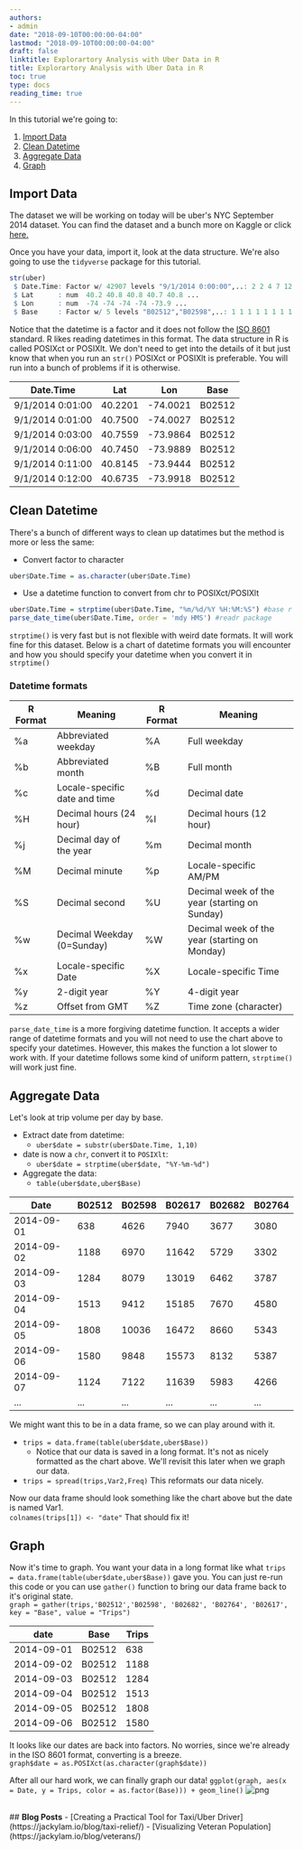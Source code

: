 ```yaml
---
authors:
- admin
date: "2018-09-10T00:00:00-04:00"
lastmod: "2018-09-10T00:00:00-04:00"
draft: false
linktitle: Explorartory Analysis with Uber Data in R
title: Explorartory Analysis with Uber Data in R
toc: true
type: docs
reading_time: true
---
```


In this tutorial we're going to:

1. [Import Data](#import-data)
2. [Clean Datetime](#clean-datetime)
3. [Aggregate Data](#aggregate-data)
4. [Graph](#graph)


## Import Data

The dataset we will be working on today will be uber's NYC September 2014 dataset. You can find the dataset and a bunch more on Kaggle or click [here.](https://www.kaggle.com/fivethirtyeight/uber-pickups-in-new-york-city/data)

Once you have your data, import it, look at the data structure. We're also going to use the ```tidyverse``` package for this tutorial.
```r
str(uber)
 $ Date.Time: Factor w/ 42907 levels "9/1/2014 0:00:00",..: 2 2 4 7 12 13 16 17 33 34 ...
 $ Lat      : num  40.2 40.8 40.8 40.7 40.8 ...
 $ Lon      : num  -74 -74 -74 -74 -73.9 ...
 $ Base     : Factor w/ 5 levels "B02512","B02598",..: 1 1 1 1 1 1 1 1 1 1 ...
```
Notice that the datetime is a factor and it does not follow the [ISO 8601](https://en.wikipedia.org/wiki/ISO_8601) standard. R likes reading datetimes in this format. The data structure in R is called POSIXct or POSIXlt. We don't need to get into the details of it but just know that when you run an ```str()``` POSIXct or POSIXlt is preferable. You will run into a bunch of problems if it is otherwise.

|Date.Time        |Lat     |Lon      |Base   |
|-----------------|--------|---------|-------|
| 9/1/2014 0:01:00| 40.2201| -74.0021| B02512|
| 9/1/2014 0:01:00| 40.7500| -74.0027| B02512|
| 9/1/2014 0:03:00| 40.7559| -73.9864| B02512|
| 9/1/2014 0:06:00| 40.7450| -73.9889| B02512|
| 9/1/2014 0:11:00| 40.8145| -73.9444| B02512|
| 9/1/2014 0:12:00| 40.6735| -73.9918| B02512|

## Clean Datetime
There's a bunch of different ways to clean up datatimes but the method is more or less the same:

- Convert factor to character

```r
uber$Date.Time = as.character(uber$Date.Time)
```

- Use a datetime function to convert from chr to POSIXct/POSIXlt

```r
uber$Date.Time = strptime(uber$Date.Time, "%m/%d/%Y %H:%M:%S") #base r
parse_date_time(uber$Date.Time, order = 'mdy HMS') #readr package
```
```strptime()``` is very fast but is not flexible with weird date formats. It will work fine for this dataset. Below is a chart of datetime formats you will encounter and how you should specify your datetime when you convert it in ```strptime()```

### Datetime formats

|R Format| Meaning           |R Format|	Meaning    |
|--------|-------------------|--------|------------|
|%a      |Abbreviated weekday|%A      |Full weekday|
|%b	|Abbreviated month	|%B	|Full month|
|%c|	Locale-specific date and time|	%d|	Decimal date|
|%H|	Decimal hours (24 hour)|	%I|	Decimal hours (12 hour)|
|%j|	Decimal day of the year|	%m|	Decimal month|
|%M|	Decimal minute|	%p|	Locale-specific AM/PM|
|%S|	Decimal second|	%U|	Decimal week of the year (starting on Sunday)|
|%w|	Decimal Weekday (0=Sunday)|	%W|	Decimal week of the year (starting on Monday)|
|%x|	Locale-specific Date|	%X|	Locale-specific Time|
|%y|	2-digit year|	%Y|	4-digit year|
|%z|	Offset from GMT|	%Z|	Time zone (character)|

```parse_date_time``` is a more forgiving datetime function. It accepts a wider range of datetime formats and you will not need to use the chart above to specify your datetimes. However, this makes the function a lot slower to work with. If your datetime follows some kind of uniform pattern, ```strptime()``` will work just fine.

## Aggregate Data
Let's look at trip volume per day by base.

- Extract date from datetime:
  - ```uber$date = substr(uber$Date.Time, 1,10)```
- date is now a ```chr```, convert it to ```POSIXlt```:
  - ```uber$date = strptime(uber$date, "%Y-%m-%d")```
- Aggregate the data:
  - ```table(uber$date,uber$Base)```

|Date       |B02512|B02598|B02617|B02682|B02764|
|------------|-------|------|------|------|------| 
|  2014-09-01|    638|   4626 |  7940|   3677 |  3080
|  2014-09-02|   1188|   6970 | 11642 |  5729 |  3302
|  2014-09-03|   1284|   8079 | 13019  | 6462 |  3787
|  2014-09-04|   1513|   9412 | 15185   |7670 |  4580
|  2014-09-05|   1808|  10036 | 16472|   8660 |  5343
|  2014-09-06|   1580|   9848 | 15573|   8132 |  5387
|  2014-09-07|   1124|   7122  |11639|   5983 |  4266
|...|...|...|...|...|...|

We might want this to be in a data frame, so we can play around with it.

- ```trips = data.frame(table(uber$date,uber$Base))```
  - Notice that our data is saved in a long format. It's not as nicely formatted as the chart above. We'll revisit this later when we graph our data.
- ```trips = spread(trips,Var2,Freq)``` This reformats our data nicely.

Now our data frame should look something like the chart above but the date is named Var1. <br>
```colnames(trips[1]) <- "date"``` That should fix it!

## Graph
Now it's time to graph. You want your data in a long format like what ```trips = data.frame(table(uber$date,uber$Base))``` gave you. You can just re-run this code or you can use ```gather()``` function to bring our data frame back to it's original state. <br>
```graph = gather(trips,'B02512','B02598', 'B02682', 'B02764', 'B02617', key = "Base", value = "Trips")```

|date|   Base| Trips|
|---|---|---|
|2014-09-01| B02512|   638|
|2014-09-02| B02512 | 1188|
| 2014-09-03| B02512 | 1284|
| 2014-09-04| B02512 | 1513|
| 2014-09-05| B02512 | 1808|
| 2014-09-06| B02512 | 1580|

It looks like our dates are back into factors. No worries, since we're already in the ISO 8601 format, converting is a breeze. <br>
```graph$date = as.POSIXct(as.character(graph$date))```

After all our hard work, we can finally graph our data!
```ggplot(graph, aes(x = Date, y = Trips, color = as.factor(Base))) + geom_line()```
![png](/tutorial/uber-graph.png)

<br>
## <b>Blog Posts</b>
- [Creating a Practical Tool for Taxi/Uber Driver](https://jackylam.io/blog/taxi-relief/)
- [Visualizing Veteran Population](https://jackylam.io/blog/veterans/)
